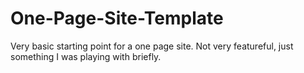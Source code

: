 # One-Page-Site-Template

Very basic starting point for a one page site. Not very featureful, just something I was playing with briefly.
